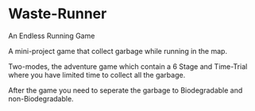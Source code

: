 # Waste-Runner
An Endless Running Game

A mini-project game that collect garbage while running in the map.

Two-modes, the adventure game which contain a 6 Stage and Time-Trial where you have limited time to collect all the garbage.

After the game you need to seperate the garbage to Biodegradable and non-Biodegradable.
